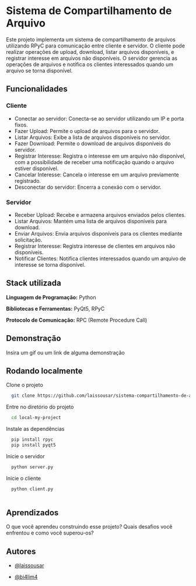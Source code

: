 
# Sistema de Compartilhamento de Arquivo

Este projeto implementa um sistema de compartilhamento de arquivos utilizando RPyC para comunicação entre cliente e servidor. O cliente pode realizar operações de upload, download, listar arquivos disponíveis, e registrar interesse em arquivos não disponíveis. O servidor gerencia as operações de arquivos e notifica os clientes interessados quando um arquivo se torna disponível.


## Funcionalidades

### Cliente
- Conectar ao servidor: Conecta-se ao servidor utilizando um IP e porta fixos.
- Fazer Upload: Permite o upload de arquivos para o servidor.
- Listar Arquivos: Exibe a lista de arquivos disponíveis no servidor.
- Fazer Download: Permite o download de arquivos disponíveis do servidor.
- Registrar Interesse: Registra o interesse em um arquivo não disponível, com a possibilidade de receber uma notificação quando o arquivo estiver disponível.
- Cancelar Interesse: Cancela o interesse em um arquivo previamente registrado.
- Desconectar do servidor: Encerra a conexão com o servidor.

### Servidor

- Receber Upload: Recebe e armazena arquivos enviados pelos clientes.
- Listar Arquivos: Mantém uma lista de arquivos disponíveis para download.
- Enviar Arquivos: Envia arquivos disponíveis para os clientes mediante solicitação.
- Registrar Interesse: Registra interesse de clientes em arquivos não disponíveis.
- Notificar Clientes: Notifica clientes interessados quando um arquivo de interesse se torna disponível.



## Stack utilizada

**Linguagem de Programação:** Python

**Bibliotecas e Ferramentas:** PyQt5, RPyC

**Protocolo de Comunicação:** RPC (Remote Procedure Call)

## Demonstração

Insira um gif ou um link de alguma demonstração


## Rodando localmente

Clone o projeto

```bash
  git clone https://github.com/laissousar/sistema-compartilhamento-de-arquivos.git
```

Entre no diretório do projeto

```bash
  cd local-my-project
```

Instale as dependências

```bash
  pip install rpyc
  pip install pyqt5
```

Inicie o servidor

```bash
  python server.py

```
Inicie o cliente

```bash
  python client.py
  
```


## Aprendizados

O que você aprendeu construindo esse projeto? Quais desafios você enfrentou e como você superou-os?


## Autores

- [@laissousar](https://github.com/laissousar)

- [@bi4lim4](https://github.com/bi4lim4/)

